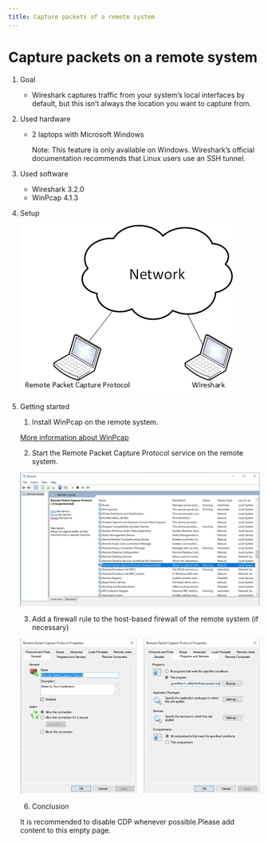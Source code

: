 ```yaml
---
title: Capture packets of a remote system
---
```


# Capture packets on a remote system

1. Goal
    * Wireshark captures traffic from your system’s local interfaces by default, but this isn’t always the location you want to capture from.
     
2. Used hardware
    * 2 laptops with Microsoft Windows

        Note: This feature is only available on Windows. Wireshark’s official documentation recommends that Linux users use an SSH tunnel.

3. Used software
    * Wireshark 3.2.0
    * WinPcap 4.1.3

4. Setup
    
    ![Success](./assets/setup.png)

5. Getting started
    
    1. Install WinPcap on the remote system.

    [More information about WinPcap](https://www.winpcap.org/)
    
    2. Start the Remote Packet Capture Protocol service on the remote system.

    ![Success](./assets/services.png)

    3. Add a firewall rule to the host-based firewall of the remote system (if necessary)

    ![Success](./assets/firewall.png)
        

    6. Conclusion
    
    It is recommended to disable CDP whenever possible.Please add content to this empty page.
